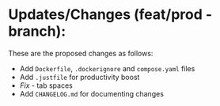 # Updates/Changes (feat/prod - **branch**):

These are the proposed changes as follows:
  - Add `Dockerfile`, `.dockerignore` and `compose.yaml` files
  - Add `.justfile` for productivity boost
  - _Fix_ - tab spaces
  - Add `CHANGELOG.md` for documenting changes
  